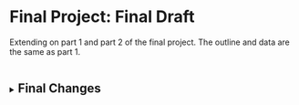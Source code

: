 # Final Project: Final Draft

<p>Extending on part 1 and part 2 of the final project. The outline and data are the same as part 1.</p>
<details>
<summary><h2 style="display:inline-block">Final Changes</h2></summary>
<br>
  <p> 
    <br><b>Identifying as the audience for your final data story:</b><br>
    Since the test subject and the audience of my topic are students enrolled in graduate studies, my call to action is directed towards graduate students for graduate students. 
    
    <br><br><b>Narrowing the focus:</b><br>
    I initially had the approach of addressing everyone in the room for my call to action, although after my user research I thought of narrowing doen my target audience to just graduate students as the people I survey were more interested in what they could do to help mitigate if not the issue as a whole, but at least the stigma around mental illnesses in students. 
    
    <br><br><b>Adjustments made to make it work for the audience:</b><br>
    I removed the section where I showed the demographics of the graduate students, for eg. how many percent of the students were international?, for the purposes of making the recommendations more as an umbrella solution which would be applicable to all graduate students as a community.
    
    <br><br><b>Design decisions made:</b><br>
    While building my storyboard, I came to know less is more. When it comes to colors I have limited them to few. When it coems to backgrounds, I have chose to stick with white, black and beige. And for visualizations I chose to go with a medium yellow color and keeping it constant for all the visualizations except for red and green when appropriate sentiment annotations are necessary.
    
    <br><br><b>Additional information:</b><br>
    After many iterations to my storyboard, my final draft consists of the following flow/outline:
    
    <ul>
  <li>Introducing fellow students to the topic</li>
  <li>Causes of mental illnesses in students</li>
  <li>Why are students exhuasted?</li>
  <li>Students' level satisfaction with life</li>
  <li>Stats about call for help by students</li>
  <li>Recommendations</li>
      
</ul>
    
  </p>
</details>
